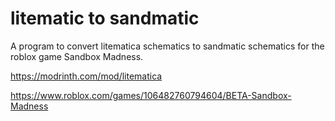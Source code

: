 # litematic to sandmatic
A program to convert litematica schematics to sandmatic schematics for the roblox game Sandbox Madness.

https://modrinth.com/mod/litematica

https://www.roblox.com/games/106482760794604/BETA-Sandbox-Madness